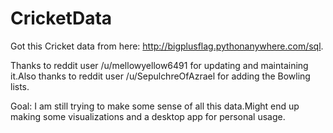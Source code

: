 # CricketData

Got this Cricket data from here: http://bigplusflag.pythonanywhere.com/sql. 

Thanks to reddit user  /u/mellowyellow6491 for updating and maintaining it.Also thanks to reddit user /u/SepulchreOfAzrael for adding the Bowling lists.

Goal: I am still trying to make some sense of all this data.Might end up making some visualizations and a desktop app for personal usage.
